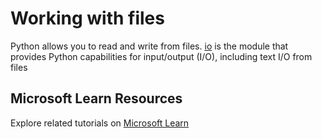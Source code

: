 # Working with files

Python allows you to read and write from files. [io](https://docs.python.org/3/library/io.html) is the module that provides Python capabilities for input/output (I/O), including text I/O from files

## Microsoft Learn Resources

Explore related tutorials on [Microsoft Learn](https://learn.microsoft.com/?WT.mc_id=python-c9-niner)

